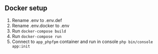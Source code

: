 ## Docker setup

1) Rename .env to .env.def
2) Rename .env.docker to .env
3) Run `docker-compose build`
4) Run `docker-compose run`
5) Connect to `app_phpfpm` container and run in console `php bin/console app:init`